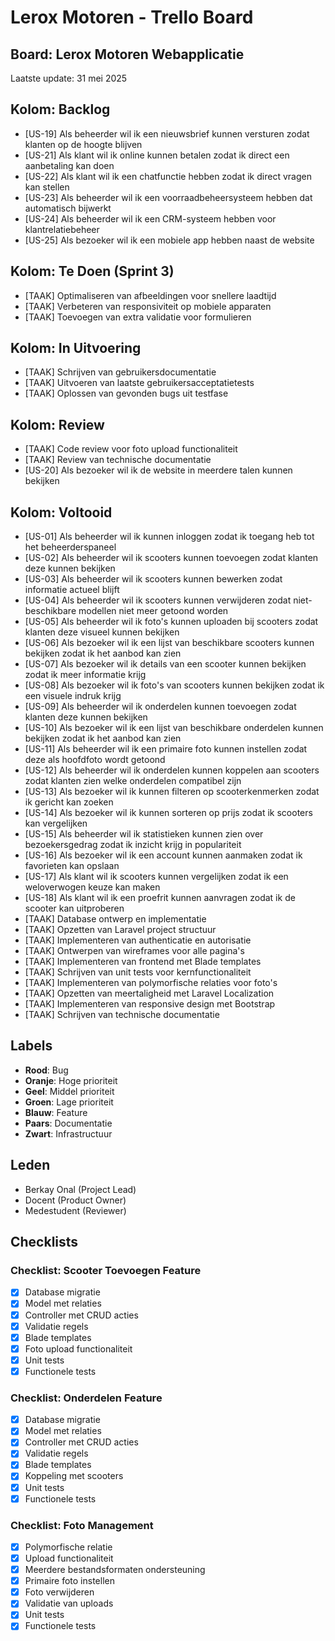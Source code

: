 # Lerox Motoren - Trello Board

## Board: Lerox Motoren Webapplicatie
Laatste update: 31 mei 2025

## Kolom: Backlog

- [US-19] Als beheerder wil ik een nieuwsbrief kunnen versturen zodat klanten op de hoogte blijven
- [US-21] Als klant wil ik online kunnen betalen zodat ik direct een aanbetaling kan doen
- [US-22] Als klant wil ik een chatfunctie hebben zodat ik direct vragen kan stellen
- [US-23] Als beheerder wil ik een voorraadbeheersysteem hebben dat automatisch bijwerkt
- [US-24] Als beheerder wil ik een CRM-systeem hebben voor klantrelatiebeheer
- [US-25] Als bezoeker wil ik een mobiele app hebben naast de website

## Kolom: Te Doen (Sprint 3)

- [TAAK] Optimaliseren van afbeeldingen voor snellere laadtijd
- [TAAK] Verbeteren van responsiviteit op mobiele apparaten
- [TAAK] Toevoegen van extra validatie voor formulieren

## Kolom: In Uitvoering

- [TAAK] Schrijven van gebruikersdocumentatie
- [TAAK] Uitvoeren van laatste gebruikersacceptatietests
- [TAAK] Oplossen van gevonden bugs uit testfase

## Kolom: Review

- [TAAK] Code review voor foto upload functionaliteit
- [TAAK] Review van technische documentatie
- [US-20] Als bezoeker wil ik de website in meerdere talen kunnen bekijken

## Kolom: Voltooid

- [US-01] Als beheerder wil ik kunnen inloggen zodat ik toegang heb tot het beheerderspaneel
- [US-02] Als beheerder wil ik scooters kunnen toevoegen zodat klanten deze kunnen bekijken
- [US-03] Als beheerder wil ik scooters kunnen bewerken zodat informatie actueel blijft
- [US-04] Als beheerder wil ik scooters kunnen verwijderen zodat niet-beschikbare modellen niet meer getoond worden
- [US-05] Als beheerder wil ik foto's kunnen uploaden bij scooters zodat klanten deze visueel kunnen bekijken
- [US-06] Als bezoeker wil ik een lijst van beschikbare scooters kunnen bekijken zodat ik het aanbod kan zien
- [US-07] Als bezoeker wil ik details van een scooter kunnen bekijken zodat ik meer informatie krijg
- [US-08] Als bezoeker wil ik foto's van scooters kunnen bekijken zodat ik een visuele indruk krijg
- [US-09] Als beheerder wil ik onderdelen kunnen toevoegen zodat klanten deze kunnen bekijken
- [US-10] Als bezoeker wil ik een lijst van beschikbare onderdelen kunnen bekijken zodat ik het aanbod kan zien
- [US-11] Als beheerder wil ik een primaire foto kunnen instellen zodat deze als hoofdfoto wordt getoond
- [US-12] Als beheerder wil ik onderdelen kunnen koppelen aan scooters zodat klanten zien welke onderdelen compatibel zijn
- [US-13] Als bezoeker wil ik kunnen filteren op scooterkenmerken zodat ik gericht kan zoeken
- [US-14] Als bezoeker wil ik kunnen sorteren op prijs zodat ik scooters kan vergelijken
- [US-15] Als beheerder wil ik statistieken kunnen zien over bezoekersgedrag zodat ik inzicht krijg in populariteit
- [US-16] Als bezoeker wil ik een account kunnen aanmaken zodat ik favorieten kan opslaan
- [US-17] Als klant wil ik scooters kunnen vergelijken zodat ik een weloverwogen keuze kan maken
- [US-18] Als klant wil ik een proefrit kunnen aanvragen zodat ik de scooter kan uitproberen
- [TAAK] Database ontwerp en implementatie
- [TAAK] Opzetten van Laravel project structuur
- [TAAK] Implementeren van authenticatie en autorisatie
- [TAAK] Ontwerpen van wireframes voor alle pagina's
- [TAAK] Implementeren van frontend met Blade templates
- [TAAK] Schrijven van unit tests voor kernfunctionaliteit
- [TAAK] Implementeren van polymorfische relaties voor foto's
- [TAAK] Opzetten van meertaligheid met Laravel Localization
- [TAAK] Implementeren van responsive design met Bootstrap
- [TAAK] Schrijven van technische documentatie

## Labels

- **Rood**: Bug
- **Oranje**: Hoge prioriteit
- **Geel**: Middel prioriteit
- **Groen**: Lage prioriteit
- **Blauw**: Feature
- **Paars**: Documentatie
- **Zwart**: Infrastructuur

## Leden

- Berkay Onal (Project Lead)
- Docent (Product Owner)
- Medestudent (Reviewer)

## Checklists

### Checklist: Scooter Toevoegen Feature
- [x] Database migratie
- [x] Model met relaties
- [x] Controller met CRUD acties
- [x] Validatie regels
- [x] Blade templates
- [x] Foto upload functionaliteit
- [x] Unit tests
- [x] Functionele tests

### Checklist: Onderdelen Feature
- [x] Database migratie
- [x] Model met relaties
- [x] Controller met CRUD acties
- [x] Validatie regels
- [x] Blade templates
- [x] Koppeling met scooters
- [x] Unit tests
- [x] Functionele tests

### Checklist: Foto Management
- [x] Polymorfische relatie
- [x] Upload functionaliteit
- [x] Meerdere bestandsformaten ondersteuning
- [x] Primaire foto instellen
- [x] Foto verwijderen
- [x] Validatie van uploads
- [x] Unit tests
- [x] Functionele tests
